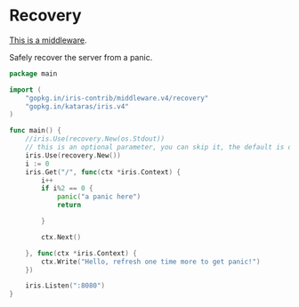 # Recovery

[This is a middleware](https://github.com/iris-contrib/middleware/tree/4.0.0/recovery).


Safely recover the server from a panic.

```go
package main

import (
	"gopkg.in/iris-contrib/middleware.v4/recovery"
	"gopkg.in/kataras/iris.v4"
)

func main() {
	//iris.Use(recovery.New(os.Stdout)) 
    // this is an optional parameter, you can skip it, the default is os.Stderr
	iris.Use(recovery.New())
	i := 0
	iris.Get("/", func(ctx *iris.Context) {
		i++
		if i%2 == 0 {
			panic("a panic here")
			return

		}

		ctx.Next()

	}, func(ctx *iris.Context) {
		ctx.Write("Hello, refresh one time more to get panic!")
	})

	iris.Listen(":8080")
}
```
